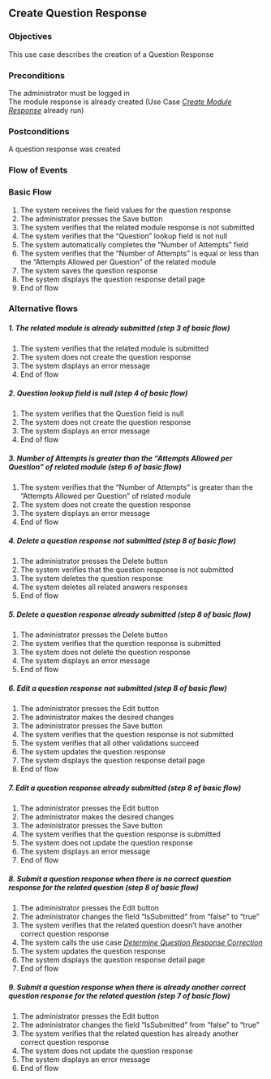 ## Create Question Response

### Objectives 
This use case describes the creation of a Question Response

### Preconditions
The administrator must be logged in  
The module response is already created (Use Case [*Create Module Response*](https://github.com/FieloIncentiveAutomation/fieloelr/blob/feature/elrbackend/doc/UC-ELR-0007-Create%20Module%20Response.md) already run)

### Postconditions
A question response was created

### Flow of Events

### Basic Flow
   1. The system receives the field values for the question response
   2. The administrator presses the Save button
   3. The system verifies that the related module response is not submitted
   4. The system verifies that the “Question” lookup field is not null
   5. The system automatically completes the “Number of Attempts” field
   6. The system verifies that the “Number of Attempts” is equal or less than the “Attempts Allowed per Question” of the related module
   7. The system saves the question response
   8. The system displays the question response detail page 
   9. End of flow

### Alternative flows
##### 1. The related module is already submitted (step 3 of basic flow)
   1. The system verifies that the related module is submitted
   2. The system does not create the question response
   3. The system displays an error message
   4. End of flow
##### 2. Question lookup field is null (step 4 of basic flow)
   1. The system verifies that the Question field is null
   2. The system does not create the question response
   3. The system displays an error message
   4. End of flow

##### 3. Number of Attempts is greater than the “Attempts Allowed per Question” of related module (step 6 of basic flow)
   1. The system verifies that the “Number of Attempts” is greater than the “Attempts Allowed per Question” of related module
   2. The system does not create the question response
   3. The system displays an error message
   4. End of flow

##### 4. Delete a question response not submitted (step 8 of basic flow)
   1. The administrator presses the Delete button
   2. The system verifies that the question response is not submitted
   3. The system deletes the question response
   4. The system deletes all related answers responses
   5. End of flow

##### 5. Delete a question response already submitted (step 8 of basic flow)
   1. The administrator presses the Delete button
   2. The system verifies that the question response is submitted
   3. The system does not delete the question response
   4. The system displays an error message
   5. End of flow

##### 6. Edit a question response not submitted (step 8 of basic flow)
   1. The administrator presses the Edit button
   2. The administrator makes the desired changes 
   3. The administrator presses the Save button
   4. The system verifies that the question response is not submitted
   5. The system verifies that all other validations succeed
   6. The system updates the question response
   7. The system displays the question response detail page 
   8. End of flow

##### 7. Edit a question response already submitted (step 8 of basic flow)
   1. The administrator presses the Edit button
   2. The administrator makes the desired changes 
   3. The administrator presses the Save button
   4. The system verifies that the question response is submitted
   5. The system does not update the question response
   6. The system displays an error message
   7. End of flow

##### 8. Submit a question response when there is no correct question response for the related question (step 8 of basic flow)
   1. The administrator presses the Edit button 
   2. The administrator changes the field “IsSubmitted” from “false” to “true”
   3. The system verifies that the related question doesn’t have another correct question response
   4. The system calls the use case [*Determine Question Response Correction*](https://github.com/FieloIncentiveAutomation/fieloelr/blob/feature/elrbackend/doc/UC-ELR-XXXX-Determine%20Question%20Response%20Correction.md)
   5. The system updates the question response
   6. The system displays the question response detail page
   7. End of flow

##### 9. Submit a question response when there is already another correct question response for the related question (step 7 of basic flow)
   1. The administrator presses the Edit button 
   2. The administrator changes the field “IsSubmitted” from “false” to “true”
   3. The system verifies that the related question has already another correct question response
   4. The system does not update the question response
   5. The system displays an error message
   6. End of flow
